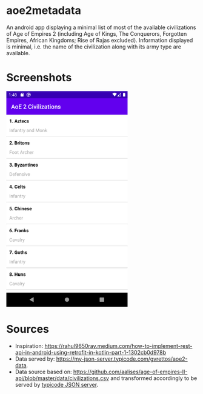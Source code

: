# aoe2metadata
An android app displaying a minimal list of most of the available civilizations of Age of Empires 2 (including Age of Kings, The Conquerors, Forgotten Empires, African Kingdoms; Rise of Rajas excluded). Information displayed is minimal, i.e. the name of the civilization along with its army type are available.


# Screenshots
<img src="google-play-resources/Screenshot_1624661283.png" width="320" alt="AoE 2 - Civilizations" />

# Sources
- Inspiration: https://rahul9650ray.medium.com/how-to-implement-rest-api-in-android-using-retrofit-in-kotlin-part-1-1302cb0d978b
- Data served by: https://my-json-server.typicode.com/gvrettos/aoe2-data.
- Data source based on: https://github.com/aalises/age-of-empires-II-api/blob/master/data/civilizations.csv and transformed accordingly to be served by [typicode JSON server](https://my-json-server.typicode.com/).

